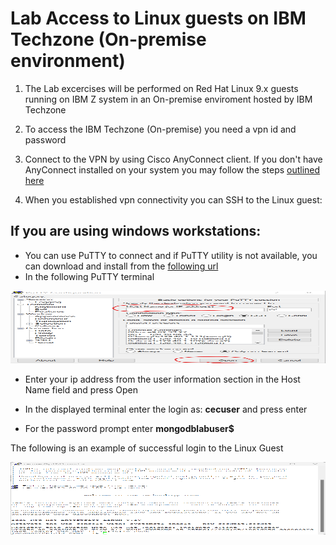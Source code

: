 # Lab Access to Linux guests on IBM Techzone (On-premise environment)

1. The Lab excercises will be performed on Red Hat Linux 9.x guests running on IBM Z system in an On-premise enviroment hosted by IBM Techzone 

2. To access the IBM Techzone (On-premise) you need a vpn id and password
3. Connect to the VPN by using Cisco AnyConnect client. 
    If you don't have AnyConnect installed on your system you may follow the steps [outlined here](https://github.com/IBM/itz-support-public/blob/main/IBM-On-premise/IBM-On-premise-Runbooks/configure-vpn.md) 

4. When you established vpn connectivity you can SSH to the Linux guest:

## If you are using windows workstations:
* You can use PuTTY to connect and if PuTTY utility is not available, you can  download and install from the [following url](https://www.putty.org/)
* In the following PuTTY terminal

 <img src="../assets/images/putty.png" width="551" height="116" >

*   Enter your ip address from the user information section in the Host Name field and press Open

* In the displayed terminal enter the login as: **cecuser** and press enter
* For the password prompt enter **mongodblabuser$**

The following is an example of successful login to the Linux Guest

 <img src="../assets/images/CECUser.png" width="551" height="116" >
